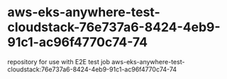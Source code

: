 # aws-eks-anywhere-test-cloudstack-76e737a6-8424-4eb9-91c1-ac96f4770c74-74
repository for use with E2E test job aws-eks-anywhere-test-cloudstack:76e737a6-8424-4eb9-91c1-ac96f4770c74-74
